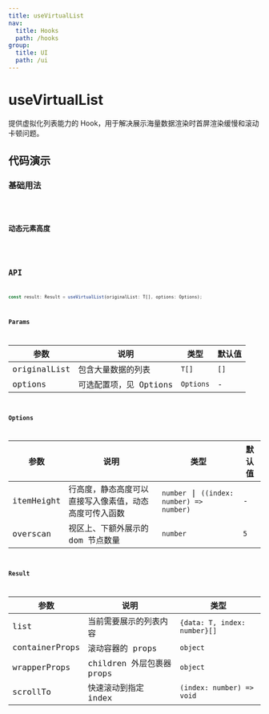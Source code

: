 ```yaml
---
title: useVirtualList
nav:
  title: Hooks
  path: /hooks
group:
  title: UI
  path: /ui
---
```


# useVirtualList

<Tag lang="zh-CN" tags="ssr"></Tag>

提供虚拟化列表能力的 Hook，用于解决展示海量数据渲染时首屏渲染缓慢和滚动卡顿问题。

## 代码演示

### 基础用法

<code src="./demo/demo1.tsx" />

### 动态元素高度

<code src="./demo/demo2.tsx" />

## API

```typescript
const result: Result = useVirtualList(originalList: T[], options: Options);
```

### Params

| 参数         | 说明                   | 类型      | 默认值 |
|--------------|------------------------|-----------|--------|
| originalList | 包含大量数据的列表     | `T[]`     | `[]`   |
| options      | 可选配置项，见 Options | `Options` | -      |


### Options

| 参数       | 说明                                                   | 类型                                      | 默认值 |
|------------|--------------------------------------------------------|-------------------------------------------|--------|
| itemHeight | 行高度，静态高度可以直接写入像素值，动态高度可传入函数 | `number` \| `((index: number) => number)` | -      |
| overscan   | 视区上、下额外展示的 dom 节点数量                      | `number`                                  | `5`    |

### Result

| 参数           | 说明                      | 类型                         |
|----------------|---------------------------|------------------------------|
| list           | 当前需要展示的列表内容    | `{data: T, index: number}[]` |
| containerProps | 滚动容器的 props          | `object`                     |
| wrapperProps   | children 外层包裹器 props | `object`                     |
| scrollTo       | 快速滚动到指定 index      | `(index: number) => void`    |

